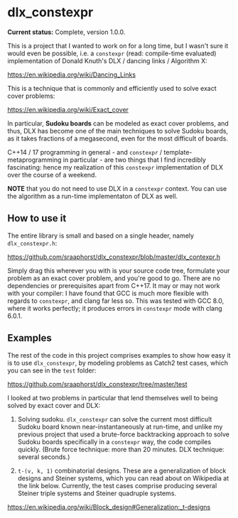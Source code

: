 # dlx_constexpr

**Current status:** Complete, version 1.0.0.

This is a project that I wanted to work on for a long time, but I wasn't sure it would even be possible, i.e. a `constexpr` (read: compile-time evaluated) implementation of Donald Knuth's DLX / dancing links / Algorithm X:

https://en.wikipedia.org/wiki/Dancing_Links

This is a technique that is commonly and efficiently used to solve exact cover problems:

https://en.wikipedia.org/wiki/Exact_cover

In particular, **Sudoku boards** can be modeled as exact cover problems, and thus, DLX has become one of the main techniques to solve Sudoku boards, as it takes fractions of a megasecond, even for the most difficult of boards.

C++14 / 17 programming in general - and `constexpr` / template-metaprogramming in particular - are two things that I find incredibly fascinating: hence my realization of this `constexpr` implementation of DLX over the course of a weekend.

**NOTE** that you do not need to use DLX in a `constexpr` context. You can use the algorithm as a run-time implementaton of DLX as well.

## How to use it

The entire library is small and based on a single header, namely `dlx_constexpr.h`:

https://github.com/sraaphorst/dlx_constexpr/blob/master/dlx_contexpr.h

Simply drag this wherever you with is your source code tree, formulate your problem as an exact cover problem, and you're good to go. There are no dependencies or prerequisites apart from C++17. It may or may not work with your compiler: I have found that GCC is much more flexible with regards to `constexpr`, and clang far less so. This was tested with GCC 8.0, where it works perfectly; it produces errors in `constexpr` mode with clang 6.0.1.

## Examples

The rest of the code in this project comprises examples to show how easy it is to use `dlx_constexpr`, by modeling problems as Catch2 test cases, which you can see in the `test` folder:

https://github.com/sraaphorst/dlx_constexpr/tree/master/test

I looked at two problems in particular that lend themselves well to being solved by exact cover and DLX:

1. Solving sudoku. `dlx_constexpr` can solve the current most difficult Sudoku board known near-instantaneously at run-time, and unlike my previous project that used a brute-force backtracking approach to solve Sudoku boards specifically in a `constexpr` way, the code compiles quickly. (Brute force technique: more than 20 minutes. DLX technique: several seconds.)

2. `t-(v, k, 1)` combinatorial designs. These are a generalization of block designs and Steiner systems, which you can read about on Wikipedia at the link below. Currently, the test cases comprise producing several Steiner triple systems and Steiner quadruple systems.

https://en.wikipedia.org/wiki/Block_design#Generalization:_t-designs
